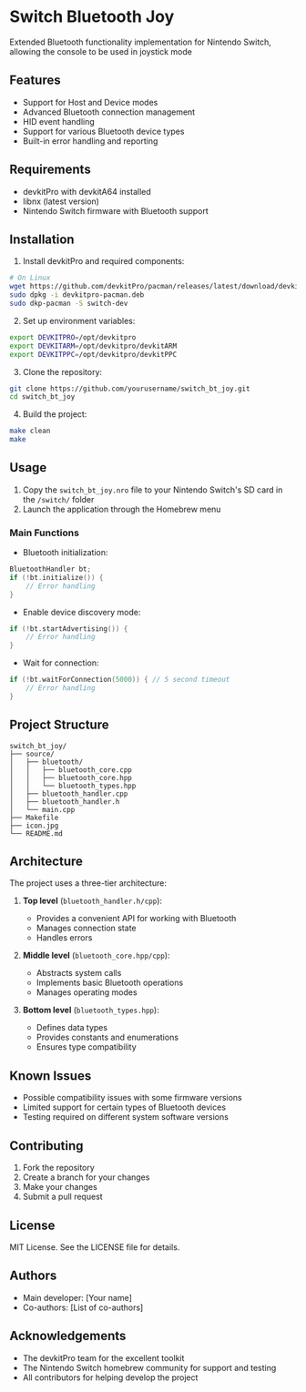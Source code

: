 # Switch Bluetooth Joy

Extended Bluetooth functionality implementation for Nintendo Switch, allowing the console to be used in joystick mode

## Features

- Support for Host and Device modes
- Advanced Bluetooth connection management
- HID event handling
- Support for various Bluetooth device types
- Built-in error handling and reporting

## Requirements

- devkitPro with devkitA64 installed
- libnx (latest version)
- Nintendo Switch firmware with Bluetooth support

## Installation

1. Install devkitPro and required components:
```bash
# On Linux
wget https://github.com/devkitPro/pacman/releases/latest/download/devkitpro-pacman.deb
sudo dpkg -i devkitpro-pacman.deb
sudo dkp-pacman -S switch-dev
```

2. Set up environment variables:
```bash
export DEVKITPRO=/opt/devkitpro
export DEVKITARM=/opt/devkitpro/devkitARM
export DEVKITPPC=/opt/devkitpro/devkitPPC
```

3. Clone the repository:
```bash
git clone https://github.com/yourusername/switch_bt_joy.git
cd switch_bt_joy
```

4. Build the project:
```bash
make clean
make
```

## Usage

1. Copy the `switch_bt_joy.nro` file to your Nintendo Switch's SD card in the `/switch/` folder
2. Launch the application through the Homebrew menu

### Main Functions

- Bluetooth initialization:
```cpp
BluetoothHandler bt;
if (!bt.initialize()) {
    // Error handling
}
```

- Enable device discovery mode:
```cpp
if (!bt.startAdvertising()) {
    // Error handling
}
```

- Wait for connection:
```cpp
if (!bt.waitForConnection(5000)) { // 5 second timeout
    // Error handling
}
```

## Project Structure

```
switch_bt_joy/
├── source/
│   ├── bluetooth/
│   │   ├── bluetooth_core.cpp
│   │   ├── bluetooth_core.hpp
│   │   └── bluetooth_types.hpp
│   ├── bluetooth_handler.cpp
│   ├── bluetooth_handler.h
│   └── main.cpp
├── Makefile
├── icon.jpg
└── README.md
```

## Architecture

The project uses a three-tier architecture:

1. **Top level** (`bluetooth_handler.h/cpp`):
   - Provides a convenient API for working with Bluetooth
   - Manages connection state
   - Handles errors

2. **Middle level** (`bluetooth_core.hpp/cpp`):
   - Abstracts system calls
   - Implements basic Bluetooth operations
   - Manages operating modes

3. **Bottom level** (`bluetooth_types.hpp`):
   - Defines data types
   - Provides constants and enumerations
   - Ensures type compatibility

## Known Issues

- Possible compatibility issues with some firmware versions
- Limited support for certain types of Bluetooth devices
- Testing required on different system software versions

## Contributing

1. Fork the repository
2. Create a branch for your changes
3. Make your changes
4. Submit a pull request

## License

MIT License. See the LICENSE file for details.

## Authors

- Main developer: [Your name]
- Co-authors: [List of co-authors]

## Acknowledgements

- The devkitPro team for the excellent toolkit
- The Nintendo Switch homebrew community for support and testing
- All contributors for helping develop the project

